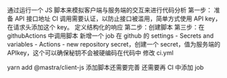 通过运行一个 JS 脚本来模拟客户端与服务端的交互来进行代码分析
第一步：
准备 API 接口地址
CI 调用需要认证，以防止接口被滥用，简单方式使用 API key，在请求头添加这个 key。
定义结构化的响应
第二步：创建脚本
第三步：在 githubActions 中调用脚本
新增一个 job
在 github 的 settings - Secrets and variables - Actions - new repository secret，创建一个 secret，值为服务端的 APIkey，这个可以确保秘钥不会被硬编码在代码中
修改 ci.yml

yarn add @mastra/client-js
添加脚本还需要完善
还需要再 CI 中添加 job
